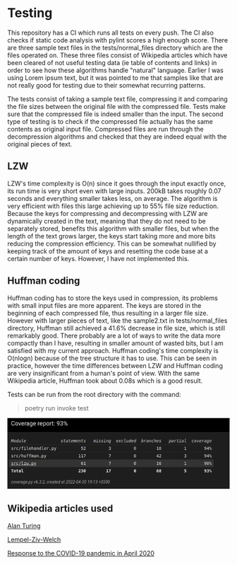 # Testing

This repository has a CI which runs all tests on every push. The CI also checks if static code analysis with pylint scores a high enough score.
There are three sample text files in the tests/normal_files directory which are the files operated on. These three files consist of Wikipedia articles which have been cleared of not useful testing data (ie table of contents and links) in order to see how these algorithms handle "natural" language. Earlier I was using Lorem ipsum text, but it was pointed to me that samples like that are not really good for testing due to their somewhat recurring patterns.

The tests consist of taking a sample text file, compressing it and comparing the file sizes between the original file with the compressed file. Tests make sure that the compressed file is indeed smaller than the input. The second type of testing is to check if the compressed file actually has the same contents as original input file. Compressed files are run through the decompression algorithms and checked that they are indeed equal with the original pieces of text.

## LZW

LZW's time complexity is O(n) since it goes through the input exactly once, its run time is very short even with large inputs. 200kB takes roughly 0.07 seconds and everything smaller takes less, on average. The algorithm is very efficient with files this large achieving up to 55% file size reduction. Because the keys for compressing and decompressing with LZW are dynamically created in the text, meaning that they do not need to be separately stored, benefits this algorithm with smaller files, but when the length of the text grows larger, the keys start taking more and more bits reducing the compression efficiency. This can be somewhat nullified by keeping track of the amount of keys and resetting the code base at a certain number of keys. However, I have not implemented this.

## Huffman coding

Huffman coding has to store the keys used in compression, its problems with small input files are more apparent. The keys are stored in the beginning of each compressed file, thus resulting in a larger file size. However with larger pieces of text, like the sample2.txt in tests/normal_files directory, Huffman still achieved a 41.6% decrease in file size, which is still remarkably good. There probably are a lot of ways to write the data more compactly than I have, resulting in smaller amount of wasted bits, but I am satisfied with my current approach. Huffman coding's time complexity is O(nlogn) because of the tree structure it has to use. This can be seen in practice, however the time differences between LZW and Huffman coding are very insignificant from a human's point of view. With the same Wikipedia article, Huffman took about 0.08s which is a good result.


Tests can be run from the root directory with the command:

> poetry run invoke test

![coverage](/documentation/coverage.png)

## Wikipedia articles used

[Alan Turing](https://en.wikipedia.org/wiki/Alan_Turing)

[Lempel-Ziv-Welch](https://en.wikipedia.org/wiki/Lempel%E2%80%93Ziv%E2%80%93Welch)

[Response to the COVID-19 pandemic in April 2020](https://en.wikipedia.org/wiki/Responses_to_the_COVID-19_pandemic_in_April_2020)